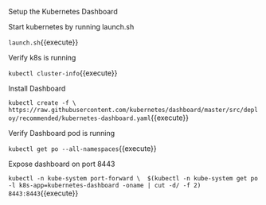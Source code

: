 Setup the Kubernetes Dashboard


Start kubernetes by running launch.sh

`launch.sh`{{execute}}

Verify k8s is running

`kubectl cluster-info`{{execute}}

Install Dashboard 

`kubectl create -f \ 
https://raw.githubusercontent.com/kubernetes/dashboard/master/src/deploy/recommended/kubernetes-dashboard.yaml`{{execute}}

Verify Dashboard pod is running

`kubectl get po --all-namespaces`{{execute}}

Expose dashboard on port 8443

`kubectl -n kube-system port-forward \ 
$(kubectl -n kube-system get po -l k8s-app=kubernetes-dashboard -oname | cut -d/ -f 2) 8443:8443`{{execute}}

